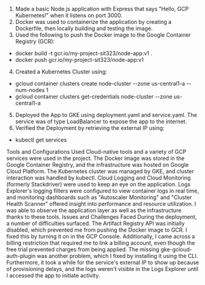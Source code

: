 1. Made a basic Node.js application with Express that says "Hello, GCP Kubernetes!" when it listens on port 3000.
2. Docker was used to containerize the application by creating a Dockerfile, then locally building and testing the image.
3. Used the following to push the Docker image to the Google Container Registry (GCR):
- docker build -t gcr.io/my-project-sit323/node-app:v1 .
- docker push gcr.io/my-project-sit323/node-app:v1
4. Created a Kubernetes Cluster using:
- gcloud container clusters create node-cluster --zone us-central1-a --num-nodes 1
- gcloud container clusters get-credentials node-cluster --zone us-central1-a
5.  Deployed the App to GKE using deployment.yaml and service.yaml. The service was of type LoadBalancer to expose the app to the internet.
6.  Verified the Deployment by retrieving the external IP using:
- kubectl get services

Tools and Configurations Used
Cloud-native tools and a variety of GCP services were used in the project. The Docker image was stored in the Google Container Registry, and the infrastructure was hosted on Google Cloud Platform. The Kubernetes cluster was managed by GKE, and cluster interaction was handled by kubectl. Cloud Logging and Cloud Monitoring (formerly Stackdriver) were used to keep an eye on the application. Logs Explorer's logging filters were configured to view container logs in real time, and monitoring dashboards such as "Autoscaler Monitoring" and "Cluster Health Scanner" offered insight into performance and resource utilization. I was able to observe the application layer as well as the infrastructure thanks to these tools.
Issues and Challenges Faced
During the deployment, a number of difficulties surfaced. The Artifact Registry API was initially disabled, which prevented me from pushing the Docker image to GCR. I fixed this by turning it on in the GCP Console. Additionally, I came across a billing restriction that required me to link a billing account, even though the free trial prevented charges from being applied. The missing gke-gcloud-auth-plugin was another problem, which I fixed by installing it using the CLI. Furthermore, it took a while for the service's external IP to show up because of provisioning delays, and the logs weren't visible in the Logs Explorer until I accessed the app to initiate activity.
